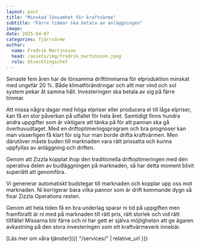 ```yaml
---
layout: post
title: "Minskad lönsamhet för kraftvärme"
subtitle: "Färre timmar ska betala av anläggningen"
image:
date: 2025-04-07
categories: fjärrvärme
author:
  name: Fredrik Martinsson
  head: /assets/img/fredrik_martinsson.jpeg
  role: Utvecklingschef
---
```


Senaste fem åren har de lönsamma drifttimmarna för elproduktion minskat med ungefär 20 %. Både klimatförändringar och allt mer vind och sol system pekar åt samma håll. Investeringen ska betala av sig på färre timmar. 

Att missa några dagar med höga elpriser eller producera el till låga elpriser, kan få en stor påverkan på utfallet för hela året. Samtidigt finns hundra andra uppgifter som är viktigare att tänka på för att pannan ska gå överhuvudtaget. 
Med en driftoptimeringsprogram och bra prognoser kan man visserligen få klart för sig hur man borde drifta kraftvärmen. Men därutöver måste buden till marknaden vara rätt prissatta och kunna uppfyllas av anläggning och driften.

Genom att Zizzla kopplat ihop den traditionella driftoptimeringen med den operativa delen av budläggningen på marknaden, så har detta moment blivit superlätt att genomföra. 

Vi genererar automatiskt budstegar till marknaden och kopplar upp oss mot marknaden. Ni korrigerar bara vilka pannor som är drift kommande dygn så fixar Zizzla Operations resten. 

Genom att hela tiden få en bra underlag sparar ni tid på uppgiften men framförallt är ni med på marknaden till rätt pris, rätt storlek och vid rätt tillfälle! 
Missarna blir färre och ni har gett er själva möjligheten att ge ägaren avkastning på den stora investeringen som ett kraftvärmeverk innebär.

[Läs mer om våra tjänster]({{ "/services/" | relative_url }})
